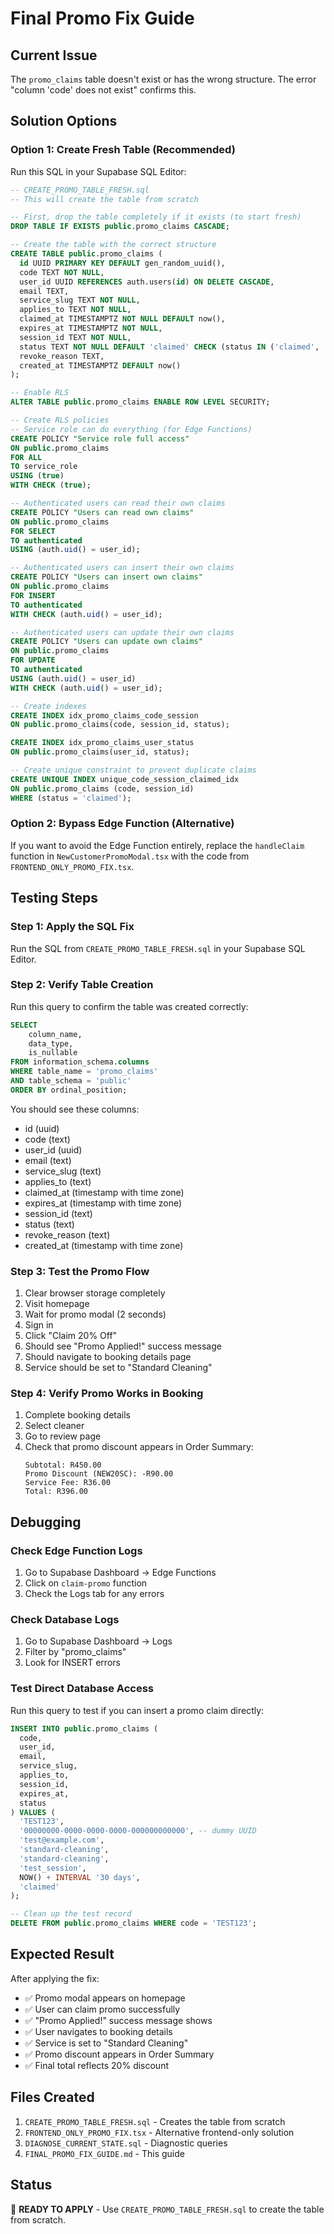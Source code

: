 # Final Promo Fix Guide

## Current Issue
The `promo_claims` table doesn't exist or has the wrong structure. The error "column 'code' does not exist" confirms this.

## Solution Options

### Option 1: Create Fresh Table (Recommended)
Run this SQL in your Supabase SQL Editor:

```sql
-- CREATE_PROMO_TABLE_FRESH.sql
-- This will create the table from scratch

-- First, drop the table completely if it exists (to start fresh)
DROP TABLE IF EXISTS public.promo_claims CASCADE;

-- Create the table with the correct structure
CREATE TABLE public.promo_claims (
  id UUID PRIMARY KEY DEFAULT gen_random_uuid(),
  code TEXT NOT NULL,
  user_id UUID REFERENCES auth.users(id) ON DELETE CASCADE,
  email TEXT,
  service_slug TEXT NOT NULL,
  applies_to TEXT NOT NULL,
  claimed_at TIMESTAMPTZ NOT NULL DEFAULT now(),
  expires_at TIMESTAMPTZ NOT NULL,
  session_id TEXT NOT NULL,
  status TEXT NOT NULL DEFAULT 'claimed' CHECK (status IN ('claimed', 'revoked', 'redeemed')),
  revoke_reason TEXT,
  created_at TIMESTAMPTZ DEFAULT now()
);

-- Enable RLS
ALTER TABLE public.promo_claims ENABLE ROW LEVEL SECURITY;

-- Create RLS policies
-- Service role can do everything (for Edge Functions)
CREATE POLICY "Service role full access"
ON public.promo_claims
FOR ALL
TO service_role
USING (true)
WITH CHECK (true);

-- Authenticated users can read their own claims
CREATE POLICY "Users can read own claims"
ON public.promo_claims
FOR SELECT
TO authenticated
USING (auth.uid() = user_id);

-- Authenticated users can insert their own claims
CREATE POLICY "Users can insert own claims"
ON public.promo_claims
FOR INSERT
TO authenticated
WITH CHECK (auth.uid() = user_id);

-- Authenticated users can update their own claims
CREATE POLICY "Users can update own claims"
ON public.promo_claims
FOR UPDATE
TO authenticated
USING (auth.uid() = user_id)
WITH CHECK (auth.uid() = user_id);

-- Create indexes
CREATE INDEX idx_promo_claims_code_session 
ON public.promo_claims(code, session_id, status);

CREATE INDEX idx_promo_claims_user_status 
ON public.promo_claims(user_id, status);

-- Create unique constraint to prevent duplicate claims
CREATE UNIQUE INDEX unique_code_session_claimed_idx 
ON public.promo_claims (code, session_id) 
WHERE (status = 'claimed');
```

### Option 2: Bypass Edge Function (Alternative)
If you want to avoid the Edge Function entirely, replace the `handleClaim` function in `NewCustomerPromoModal.tsx` with the code from `FRONTEND_ONLY_PROMO_FIX.tsx`.

## Testing Steps

### Step 1: Apply the SQL Fix
Run the SQL from `CREATE_PROMO_TABLE_FRESH.sql` in your Supabase SQL Editor.

### Step 2: Verify Table Creation
Run this query to confirm the table was created correctly:

```sql
SELECT 
    column_name, 
    data_type, 
    is_nullable
FROM information_schema.columns 
WHERE table_name = 'promo_claims' 
AND table_schema = 'public'
ORDER BY ordinal_position;
```

You should see these columns:
- id (uuid)
- code (text)
- user_id (uuid)
- email (text)
- service_slug (text)
- applies_to (text)
- claimed_at (timestamp with time zone)
- expires_at (timestamp with time zone)
- session_id (text)
- status (text)
- revoke_reason (text)
- created_at (timestamp with time zone)

### Step 3: Test the Promo Flow
1. Clear browser storage completely
2. Visit homepage
3. Wait for promo modal (2 seconds)
4. Sign in
5. Click "Claim 20% Off"
6. Should see "Promo Applied!" success message
7. Should navigate to booking details page
8. Service should be set to "Standard Cleaning"

### Step 4: Verify Promo Works in Booking
1. Complete booking details
2. Select cleaner
3. Go to review page
4. Check that promo discount appears in Order Summary:
   ```
   Subtotal: R450.00
   Promo Discount (NEW20SC): -R90.00
   Service Fee: R36.00
   Total: R396.00
   ```

## Debugging

### Check Edge Function Logs
1. Go to Supabase Dashboard → Edge Functions
2. Click on `claim-promo` function
3. Check the Logs tab for any errors

### Check Database Logs
1. Go to Supabase Dashboard → Logs
2. Filter by "promo_claims"
3. Look for INSERT errors

### Test Direct Database Access
Run this query to test if you can insert a promo claim directly:

```sql
INSERT INTO public.promo_claims (
  code, 
  user_id, 
  email, 
  service_slug, 
  applies_to, 
  session_id, 
  expires_at, 
  status
) VALUES (
  'TEST123',
  '00000000-0000-0000-0000-000000000000', -- dummy UUID
  'test@example.com',
  'standard-cleaning',
  'standard-cleaning',
  'test_session',
  NOW() + INTERVAL '30 days',
  'claimed'
);

-- Clean up the test record
DELETE FROM public.promo_claims WHERE code = 'TEST123';
```

## Expected Result
After applying the fix:
- ✅ Promo modal appears on homepage
- ✅ User can claim promo successfully
- ✅ "Promo Applied!" success message shows
- ✅ User navigates to booking details
- ✅ Service is set to "Standard Cleaning"
- ✅ Promo discount appears in Order Summary
- ✅ Final total reflects 20% discount

## Files Created
1. `CREATE_PROMO_TABLE_FRESH.sql` - Creates the table from scratch
2. `FRONTEND_ONLY_PROMO_FIX.tsx` - Alternative frontend-only solution
3. `DIAGNOSE_CURRENT_STATE.sql` - Diagnostic queries
4. `FINAL_PROMO_FIX_GUIDE.md` - This guide

## Status
🔧 **READY TO APPLY** - Use `CREATE_PROMO_TABLE_FRESH.sql` to create the table from scratch.
